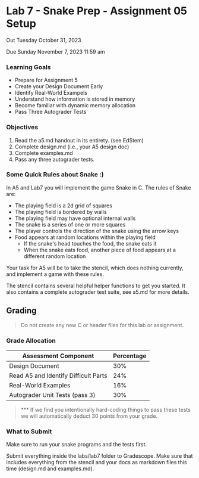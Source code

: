 # Lab 7 - Snake Prep - Assignment 05 Setup
Out Tuesday October 31, 2023

Due Sunday November 7, 2023 11:59 am

### Learning Goals
* Prepare for Assignment 5
* Create your Design Document Early
* Identify Real-World Exampels
* Understand how information is stored in memory
* Become familiar with dynamic memory allocation
* Pass Three Autograder Tests

### Objectives

1. Read the a5.md handout in its entirety. (see EdStem)
2. Complete design.md (i.e., your A5 design doc)
3. Complete examples.md
4. Pass any three autograder tests.

### Some Quick Rules about Snake :)
In A5 and Lab7 you will implement the game Snake in C. The rules of Snake are:
* The playing field is a 2d grid of squares
* The playing field is bordered by walls
* The playing field may have optional internal walls
* The snake is a series of one or more squares
* The player controls the direction of the snake using the arrow keys
* Food appears at random locations within the playing field
  * If the snake's head touches the food, the snake eats it
  * When the snake eats food, another piece of food appears at a different random location

Your task for A5 will be to take the stencil, which does nothing currently, and implement a game with these rules.

The stencil contains several helpful helper functions to get you started. It also contains a complete autograder test suite, see a5.md for more details. 

## Grading

> Do not create any new C or header files for this lab or assignment. 

### Grade Allocation

| Assessment Component			| Percentage  |
| ----------------------------- | ----------- |
| Design Document | 30%
| Read A5 and Identify Difficult Parts | 24%
| Real-World Examples | 16%
| Autograder Unit Tests (pass 3) | 30%

> *** If we find you intentionally hard-coding things to pass these tests we will automatically deduct 30 points from your grade.

### What to Submit

Make sure to run your snake programs and the tests first.

Submit everything inside the labs/lab7 folder to Gradescope. Make sure that includes everything from the stencil and your docs as markdown files this time (design.md and examples.md).
